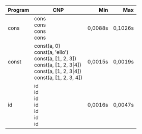Program | CNP | Min | Max
--- | --- | ---: | ---:
cons | cons<br/>cons<br/>cons<br/>cons | 0,0088s | 0,1026s
const | const(a, 0)<br/>const(a, 'ello')<br/>const(a, [1, 2, 3])<br/>const(a, [1, 2, 3\|4])<br/>const(a, [1, 2, 3\|4])<br/>const(a, [1, 2, 3, 4]) | 0,0015s | 0,0019s
id | id<br/>id<br/>id<br/>id<br/>id<br/>id<br/>id | 0,0016s | 0,0047s
